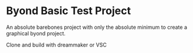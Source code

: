 # Byond Basic Test Project

An absolute barebones project with only the absolute minimum to create a graphical byond project.

Clone and build with dreammaker or VSC